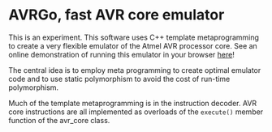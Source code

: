 # AVRGo, fast AVR core emulator

This is an experiment. This software uses C++ template metaprogramming to create a very flexible
emulator of the Atmel AVR processor core. See an online demonstration of running this emulator 
in your browser [here](http://rurandom.org/avrgo_demo/)!

The central idea is to employ meta programming to create optimal emulator code and to use static
polymorphism to avoid the cost of run-time polymorphism.

Much of the template metaprogramming is in the instruction decoder. AVR core instructions are all
implemented as overloads of the `execute()` member function of the avr_core class.


